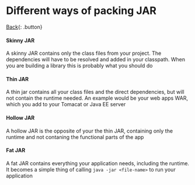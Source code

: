 # Different ways of packing JAR

[Back](../../index.md){: .button}


#### Skinny JAR

A skinny JAR contains only the class files from your project. The dependencies will have to be resolved and added
in your classpath. When you are building a library this is probably what you should do

#### Thin JAR

A thin jar contains all your class files and the direct dependencies, but will not contain the runtime needed. An example would
be your web apps WAR, which you add to your Tomacat or Java EE server


#### Hollow JAR

A hollow JAR is the opposite of your the thin JAR, containing only the runtime and not contaning the functional parts of the app

#### Fat JAR

A fat JAR contains everything your application needs, including the runtime. It becomes a simple thing of calling `java -jar <file-name>` to run
your application

